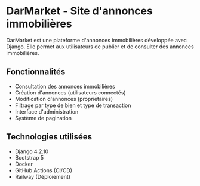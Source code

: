 # DarMarket - Site d'annonces immobilières

DarMarket est une plateforme d'annonces immobilières développée avec Django. Elle permet aux utilisateurs de publier et de consulter des annonces immobilières.

## Fonctionnalités

- Consultation des annonces immobilières
- Création d'annonces (utilisateurs connectés)
- Modification d'annonces (propriétaires)
- Filtrage par type de bien et type de transaction
- Interface d'administration
- Système de pagination

## Technologies utilisées

- Django 4.2.10
- Bootstrap 5
- Docker
- GitHub Actions (CI/CD)
- Railway (Déploiement)

